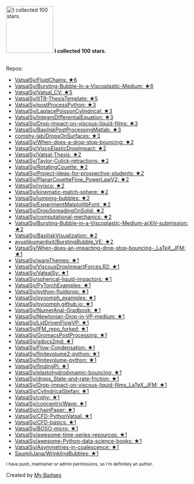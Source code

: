 <img src="https://my-badges.github.io/my-badges/stars-100.png" alt="I collected 100 stars." title="I collected 100 stars." width="128">
<strong>I collected 100 stars.</strong>
<br><br>

Repos:

* <a href="https://github.com/VatsalSy/FluidChains">VatsalSy/FluidChains: ★6</a>
* <a href="https://github.com/VatsalSy/Bursting-Bubble-In-a-Viscoplastic-Medium">VatsalSy/Bursting-Bubble-In-a-Viscoplastic-Medium: ★6</a>
* <a href="https://github.com/VatsalSy/Vatsal_CV">VatsalSy/Vatsal_CV: ★5</a>
* <a href="https://github.com/VatsalSy/IITR-ThesisTemplate">VatsalSy/IITR-ThesisTemplate: ★5</a>
* <a href="https://github.com/VatsalSy/postProcessPython">VatsalSy/postProcessPython: ★3</a>
* <a href="https://github.com/VatsalSy/LaplacePoissonCylindrical">VatsalSy/LaplacePoissonCylindrical: ★3</a>
* <a href="https://github.com/VatsalSy/IntegroDifferentialEquation">VatsalSy/IntegroDifferentialEquation: ★3</a>
* <a href="https://github.com/VatsalSy/Drop-impact-on-viscous-liquid-films">VatsalSy/Drop-impact-on-viscous-liquid-films: ★3</a>
* <a href="https://github.com/VatsalSy/BasiliskPostProcessingMatlab">VatsalSy/BasiliskPostProcessingMatlab: ★3</a>
* <a href="https://github.com/comphy-lab/DropsOnSurfaces">comphy-lab/DropsOnSurfaces: ★3</a>
* <a href="https://github.com/VatsalSy/When-does-a-drop-stop-bouncing">VatsalSy/When-does-a-drop-stop-bouncing: ★2</a>
* <a href="https://github.com/VatsalSy/ViscoElasticDropImpact">VatsalSy/ViscoElasticDropImpact: ★2</a>
* <a href="https://github.com/VatsalSy/Vatsal-Thesis">VatsalSy/Vatsal-Thesis: ★2</a>
* <a href="https://github.com/VatsalSy/Taylor-Culick-retractions">VatsalSy/Taylor-Culick-retractions: ★2</a>
* <a href="https://github.com/VatsalSy/RotatingCouette">VatsalSy/RotatingCouette: ★2</a>
* <a href="https://github.com/VatsalSy/Project-ideas-for-prospective-students">VatsalSy/Project-ideas-for-prospective-students: ★2</a>
* <a href="https://github.com/VatsalSy/PlanarCouetteFlow_PowerLawV2">VatsalSy/PlanarCouetteFlow_PowerLawV2: ★2</a>
* <a href="https://github.com/VatsalSy/nvisco">VatsalSy/nvisco: ★2</a>
* <a href="https://github.com/VatsalSy/kinematic-match-sphere">VatsalSy/kinematic-match-sphere: ★2</a>
* <a href="https://github.com/VatsalSy/jumping-bubbles">VatsalSy/jumping-bubbles: ★2</a>
* <a href="https://github.com/VatsalSy/ExperimentMatplotlibFont">VatsalSy/ExperimentMatplotlibFont: ★2</a>
* <a href="https://github.com/VatsalSy/DropSpreadingOnSolid">VatsalSy/DropSpreadingOnSolid: ★2</a>
* <a href="https://github.com/VatsalSy/computational-mechanics">VatsalSy/computational-mechanics: ★2</a>
* <a href="https://github.com/VatsalSy/Bursting-Bubble-in-a-Viscoplastic-Medium-arXiV-submission">VatsalSy/Bursting-Bubble-in-a-Viscoplastic-Medium-arXiV-submission: ★2</a>
* <a href="https://github.com/VatsalSy/BasiliskVisualization">VatsalSy/BasiliskVisualization: ★2</a>
* <a href="https://github.com/ayushkumardixit/BurstingBubble_VE">ayushkumardixit/BurstingBubble_VE: ★2</a>
* <a href="https://github.com/VatsalSy/When-does-an-impacting-drop-stop-bouncing-_LaTeX_JFM">VatsalSy/When-does-an-impacting-drop-stop-bouncing-_LaTeX_JFM: ★1</a>
* <a href="https://github.com/VatsalSy/warpThemes">VatsalSy/warpThemes: ★1</a>
* <a href="https://github.com/VatsalSy/ViscousDropImpactForces.R2">VatsalSy/ViscousDropImpactForces.R2: ★1</a>
* <a href="https://github.com/VatsalSy/VatsalSy">VatsalSy/VatsalSy: ★1</a>
* <a href="https://github.com/VatsalSy/spherical-liquid-impactors">VatsalSy/spherical-liquid-impactors: ★1</a>
* <a href="https://github.com/VatsalSy/PyTorchExamples">VatsalSy/PyTorchExamples: ★1</a>
* <a href="https://github.com/VatsalSy/python-fluidprop">VatsalSy/python-fluidprop: ★1</a>
* <a href="https://github.com/VatsalSy/pyoomph_examples">VatsalSy/pyoomph_examples: ★1</a>
* <a href="https://github.com/VatsalSy/pyoomph.github.io">VatsalSy/pyoomph.github.io: ★1</a>
* <a href="https://github.com/VatsalSy/NumerAnal-Gradbook">VatsalSy/NumerAnal-Gradbook: ★1</a>
* <a href="https://github.com/VatsalSy/Newtonian-Drop-in-VP-medium">VatsalSy/Newtonian-Drop-in-VP-medium: ★1</a>
* <a href="https://github.com/VatsalSy/LidDrivenFlowVP">VatsalSy/LidDrivenFlowVP: ★1</a>
* <a href="https://github.com/VatsalSy/IFM_repo_forked">VatsalSy/IFM_repo_forked: ★1</a>
* <a href="https://github.com/VatsalSy/GromacsPostProcessing">VatsalSy/GromacsPostProcessing: ★1</a>
* <a href="https://github.com/VatsalSy/gdocs2md">VatsalSy/gdocs2md: ★1</a>
* <a href="https://github.com/VatsalSy/Flow-Condensation">VatsalSy/Flow-Condensation: ★1</a>
* <a href="https://github.com/VatsalSy/finitevolume2-python">VatsalSy/finitevolume2-python: ★1</a>
* <a href="https://github.com/VatsalSy/finitevolume-python">VatsalSy/finitevolume-python: ★1</a>
* <a href="https://github.com/VatsalSy/findingPi">VatsalSy/findingPi: ★1</a>
* <a href="https://github.com/VatsalSy/elastohydrodynamic-bouncing">VatsalSy/elastohydrodynamic-bouncing: ★1</a>
* <a href="https://github.com/VatsalSy/drops_State-and-rate-friction">VatsalSy/drops_State-and-rate-friction: ★1</a>
* <a href="https://github.com/VatsalSy/Drop-impact-on-viscous-liquid-films_LaTeX_JFM">VatsalSy/Drop-impact-on-viscous-liquid-films_LaTeX_JFM: ★1</a>
* <a href="https://github.com/VatsalSy/CylindricalStefan">VatsalSy/CylindricalStefan: ★1</a>
* <a href="https://github.com/VatsalSy/cphy">VatsalSy/cphy: ★1</a>
* <a href="https://github.com/VatsalSy/concentricWave">VatsalSy/concentricWave: ★1</a>
* <a href="https://github.com/VatsalSy/chainPaper">VatsalSy/chainPaper: ★1</a>
* <a href="https://github.com/VatsalSy/CFD-PythonVatsal">VatsalSy/CFD-PythonVatsal: ★1</a>
* <a href="https://github.com/VatsalSy/CFD-basics">VatsalSy/CFD-basics: ★1</a>
* <a href="https://github.com/VatsalSy/BOSO-micro">VatsalSy/BOSO-micro: ★1</a>
* <a href="https://github.com/VatsalSy/awesome-time-series-resources">VatsalSy/awesome-time-series-resources: ★1</a>
* <a href="https://github.com/VatsalSy/awesome-Python-data-science-books">VatsalSy/awesome-Python-data-science-books: ★1</a>
* <a href="https://github.com/VatsalSy/Asymmetries-in-coalescence">VatsalSy/Asymmetries-in-coalescence: ★1</a>
* <a href="https://github.com/SaumiliJana/WrinklingBubbles">SaumiliJana/WrinklingBubbles: ★1</a>

<sup>I have push, maintainer or admin permissions, so I'm definitely an author.<sup>



Created by <a href="https://github.com/my-badges/my-badges">My Badges</a>